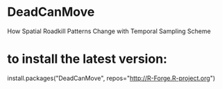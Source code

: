 # DeadCanMove
How Spatial Roadkill Patterns Change with Temporal Sampling Scheme

# to install the latest version:
install.packages("DeadCanMove", repos="http://R-Forge.R-project.org")
